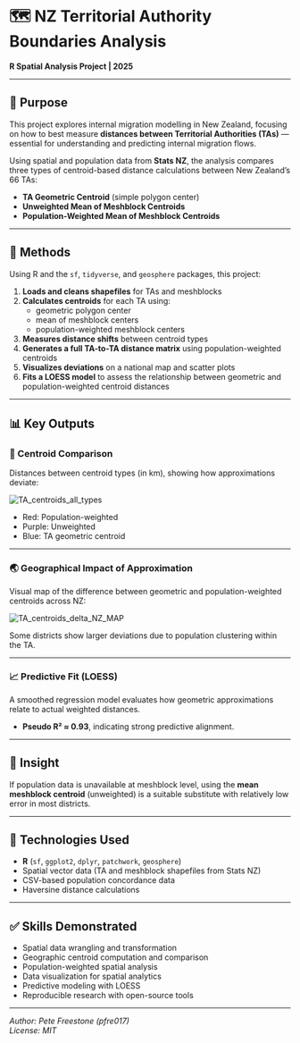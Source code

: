 # 🗺️ NZ Territorial Authority Boundaries Analysis  
**R Spatial Analysis Project | 2025**

---

## 🎯 Purpose  
This project explores internal migration modelling in New Zealand, focusing on how to best measure **distances between Territorial Authorities (TAs)** — essential for understanding and predicting internal migration flows.

Using spatial and population data from **Stats NZ**, the analysis compares three types of centroid-based distance calculations between New Zealand’s 66 TAs:

- **TA Geometric Centroid** (simple polygon center)
- **Unweighted Mean of Meshblock Centroids**
- **Population-Weighted Mean of Meshblock Centroids**

---

## 🧪 Methods  
Using R and the `sf`, `tidyverse`, and `geosphere` packages, this project:

1. **Loads and cleans shapefiles** for TAs and meshblocks  
2. **Calculates centroids** for each TA using:
   - geometric polygon center  
   - mean of meshblock centers  
   - population-weighted meshblock centers  
3. **Measures distance shifts** between centroid types  
4. **Generates a full TA-to-TA distance matrix** using population-weighted centroids  
5. **Visualizes deviations** on a national map and scatter plots  
6. **Fits a LOESS model** to assess the relationship between geometric and population-weighted centroid distances

---

## 📊 Key Outputs  

### 📌 Centroid Comparison  
Distances between centroid types (in km), showing how approximations deviate:

![TA_centroids_all_types](https://github.com/user-attachments/assets/0033e0a0-cd24-4650-8517-0fd4ed56251c)

- Red: Population-weighted  
- Purple: Unweighted  
- Blue: TA geometric centroid  

---

### 🌏 Geographical Impact of Approximation  
Visual map of the difference between geometric and population-weighted centroids across NZ:

![TA_centroids_delta_NZ_MAP](https://github.com/user-attachments/assets/e71323fc-7792-4161-9f8f-68f3fbc25a45)

Some districts show larger deviations due to population clustering within the TA.

---

### 📈 Predictive Fit (LOESS)  
A smoothed regression model evaluates how geometric approximations relate to actual weighted distances.

- **Pseudo R² ≈ 0.93**, indicating strong predictive alignment.

---

## 🧠 Insight  
If population data is unavailable at meshblock level, using the **mean meshblock centroid** (unweighted) is a suitable substitute with relatively low error in most districts.

---

## 📂 Technologies Used  
- **R** (`sf`, `ggplot2`, `dplyr`, `patchwork`, `geosphere`)  
- Spatial vector data (TA and meshblock shapefiles from Stats NZ)  
- CSV-based population concordance data  
- Haversine distance calculations  

---

## ✅ Skills Demonstrated  
- Spatial data wrangling and transformation  
- Geographic centroid computation and comparison  
- Population-weighted spatial analysis  
- Data visualization for spatial analytics  
- Predictive modeling with LOESS  
- Reproducible research with open-source tools  

---

*Author: Pete Freestone (pfre017)  
License: MIT*
